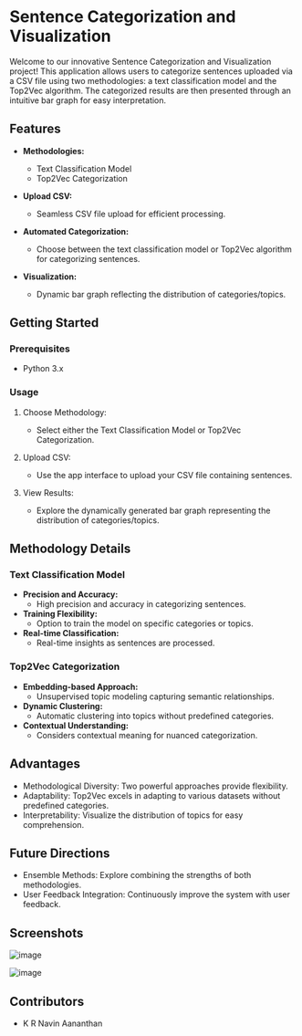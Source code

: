 # Sentence Categorization and Visualization

Welcome to our innovative Sentence Categorization and Visualization project! This application allows users to categorize sentences uploaded via a CSV file using two methodologies: a text classification model and the Top2Vec algorithm. The categorized results are then presented through an intuitive bar graph for easy interpretation.

## Features

- **Methodologies:**
  - Text Classification Model
  - Top2Vec Categorization

- **Upload CSV:**
  - Seamless CSV file upload for efficient processing.

- **Automated Categorization:**
  - Choose between the text classification model or Top2Vec algorithm for categorizing sentences.

- **Visualization:**
  - Dynamic bar graph reflecting the distribution of categories/topics.

## Getting Started

### Prerequisites

- Python 3.x


### Usage

1. Choose Methodology:
   - Select either the Text Classification Model or Top2Vec Categorization.

2. Upload CSV:
   - Use the app interface to upload your CSV file containing sentences.

3. View Results:
   - Explore the dynamically generated bar graph representing the distribution of categories/topics.

## Methodology Details

### Text Classification Model

- **Precision and Accuracy:**
  - High precision and accuracy in categorizing sentences.
- **Training Flexibility:**
  - Option to train the model on specific categories or topics.
- **Real-time Classification:**
  - Real-time insights as sentences are processed.

### Top2Vec Categorization

- **Embedding-based Approach:**
  - Unsupervised topic modeling capturing semantic relationships.
- **Dynamic Clustering:**
  - Automatic clustering into topics without predefined categories.
- **Contextual Understanding:**
  - Considers contextual meaning for nuanced categorization.

## Advantages

- Methodological Diversity: Two powerful approaches provide flexibility.
- Adaptability: Top2Vec excels in adapting to various datasets without predefined categories.
- Interpretability: Visualize the distribution of topics for easy comprehension.

## Future Directions

- Ensemble Methods: Explore combining the strengths of both methodologies.
- User Feedback Integration: Continuously improve the system with user feedback.

## Screenshots
![image](https://github.com/NavinAananthan/Text-Categorization/assets/81963819/d2de34c8-2220-412d-a54d-5555c2325ecf)

![image](https://github.com/NavinAananthan/Text-Categorization/assets/81963819/3d817988-48a5-4a96-b35d-7505d633fa2d)

## Contributors

- K R Navin Aananthan
